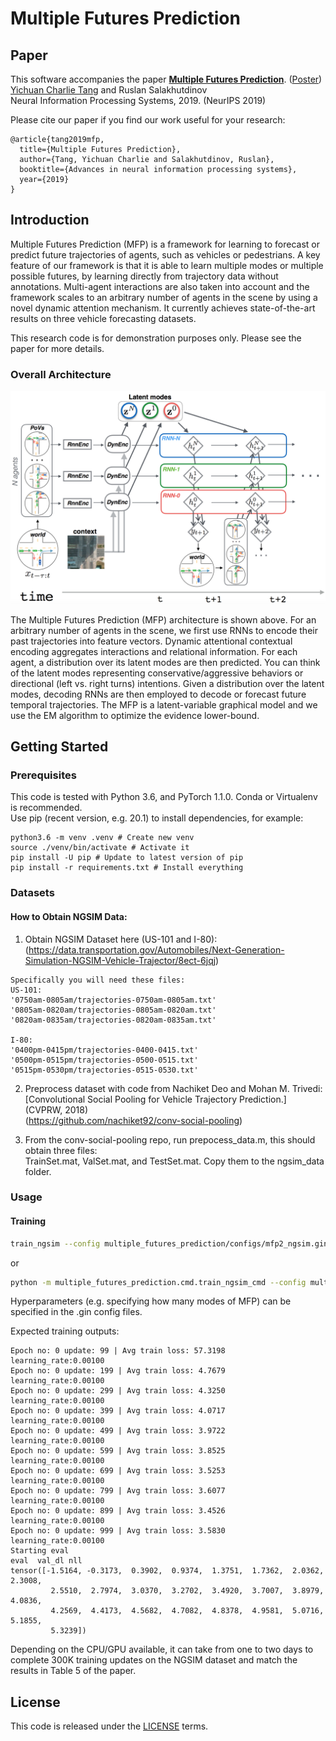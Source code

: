 # Multiple Futures Prediction
## Paper
This software accompanies the paper [**Multiple Futures Prediction**](https://arxiv.org/abs/1911.00997). ([Poster](multiple_futures_prediction/assets/imgs/neurips_mfp_poster.pdf))<br>
[Yichuan Charlie Tang](https://www.cs.toronto.edu/~tang) and Ruslan Salakhutdinov<br>
Neural Information Processing Systems, 2019. (NeurIPS 2019)


Please cite our paper if you find our work useful for your research:
```
@article{tang2019mfp,
  title={Multiple Futures Prediction},
  author={Tang, Yichuan Charlie and Salakhutdinov, Ruslan},
  booktitle={Advances in neural information processing systems},
  year={2019}
}
```

## Introduction
Multiple Futures Prediction (MFP) is a framework for learning to forecast or predict future trajectories of agents, such as vehicles or pedestrians. A key feature of our framework is that it is able to learn multiple modes or multiple possible futures, by learning directly from trajectory data without annotations. Multi-agent interactions are also taken into account and the framework scales to an arbitrary number of agents in the scene by using a novel dynamic attention mechanism. It currently achieves state-of-the-art results on three vehicle forecasting datasets.

This research code is for demonstration purposes only. Please see the paper for more details.

### Overall Architecture
<p align="center">
<img src='multiple_futures_prediction/assets/imgs/mfp_comp_graph.png' width="700px"/>

The Multiple Futures Prediction (MFP) architecture is shown above. For an arbitrary number of agents in the scene, we first use RNNs to encode their past trajectories into feature vectors. Dynamic attentional contextual encoding aggregates interactions and relational information. For each agent, a distribution over its latent modes are then predicted. You can think of the latent modes representing conservative/aggressive behaviors or directional (left vs. right turns) intentions. Given a distribution over the latent modes, decoding RNNs are then employed to decode or forecast future temporal trajectories. The MFP is a latent-variable graphical model and we use the EM algorithm to optimize the evidence lower-bound.


## Getting Started

### Prerequisites
This code is tested with Python 3.6, and PyTorch 1.1.0. Conda or Virtualenv is recommended.<br>
Use pip (recent version, e.g. 20.1) to install dependencies, for example:
```
python3.6 -m venv .venv # Create new venv
source ./venv/bin/activate # Activate it
pip install -U pip # Update to latest version of pip
pip install -r requirements.txt # Install everything
```

### Datasets

#### How to Obtain NGSIM Data:

1. Obtain NGSIM Dataset here (US-101 and I-80):<br>
(https://data.transportation.gov/Automobiles/Next-Generation-Simulation-NGSIM-Vehicle-Trajector/8ect-6jqj)
```
Specifically you will need these files:
US-101:
'0750am-0805am/trajectories-0750am-0805am.txt'
'0805am-0820am/trajectories-0805am-0820am.txt'
'0820am-0835am/trajectories-0820am-0835am.txt'

I-80:
'0400pm-0415pm/trajectories-0400-0415.txt'
'0500pm-0515pm/trajectories-0500-0515.txt'
'0515pm-0530pm/trajectories-0515-0530.txt'
```
2. Preprocess dataset with code from Nachiket Deo and Mohan M. Trivedi:<br> [Convolutional Social Pooling for Vehicle Trajectory Prediction.] (CVPRW, 2018)<br>
(https://github.com/nachiket92/conv-social-pooling)<br>

3. From the conv-social-pooling repo, run prepocess_data.m, this should obtain three files:<br>
TrainSet.mat, ValSet.mat, and TestSet.mat. Copy them to the ngsim_data folder.

### Usage

#### Training
```bash
train_ngsim --config multiple_futures_prediction/configs/mfp2_ngsim.gin
```
or
```bash
python -m multiple_futures_prediction.cmd.train_ngsim_cmd --config multiple_futures_prediction/configs/mfp2_ngsim.gin
```
Hyperparameters (e.g. specifying how many modes of MFP) can be specified in the .gin config files.

Expected training outputs:
```
Epoch no: 0 update: 99 | Avg train loss: 57.3198  learning_rate:0.00100
Epoch no: 0 update: 199 | Avg train loss: 4.7679  learning_rate:0.00100
Epoch no: 0 update: 299 | Avg train loss: 4.3250  learning_rate:0.00100
Epoch no: 0 update: 399 | Avg train loss: 4.0717  learning_rate:0.00100
Epoch no: 0 update: 499 | Avg train loss: 3.9722  learning_rate:0.00100
Epoch no: 0 update: 599 | Avg train loss: 3.8525  learning_rate:0.00100
Epoch no: 0 update: 699 | Avg train loss: 3.5253  learning_rate:0.00100
Epoch no: 0 update: 799 | Avg train loss: 3.6077  learning_rate:0.00100
Epoch no: 0 update: 899 | Avg train loss: 3.4526  learning_rate:0.00100
Epoch no: 0 update: 999 | Avg train loss: 3.5830  learning_rate:0.00100
Starting eval
eval  val_dl nll
tensor([-1.5164, -0.3173,  0.3902,  0.9374,  1.3751,  1.7362,  2.0362,  2.3008,
         2.5510,  2.7974,  3.0370,  3.2702,  3.4920,  3.7007,  3.8979,  4.0836,
         4.2569,  4.4173,  4.5682,  4.7082,  4.8378,  4.9581,  5.0716,  5.1855,
         5.3239])
```
Depending on the CPU/GPU available, it can take from one to two days to complete 
300K training updates on the NGSIM dataset and match the results in Table 5 of the paper.

## License
This code is released under the [LICENSE](LICENSE) terms.

